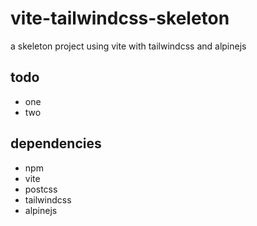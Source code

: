 # vite-tailwindcss-skeleton

a skeleton project using vite with tailwindcss and alpinejs

## todo

- one
- two

## dependencies

- npm
- vite
- postcss
- tailwindcss
- alpinejs
